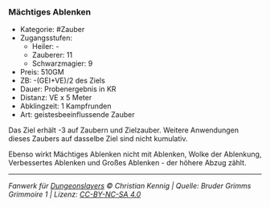 ### Mächtiges Ablenken

- Kategorie: #Zauber
- Zugangsstufen:
  - Heiler: -
  - Zauberer: 11
  - Schwarzmagier: 9
- Preis: 510GM
- ZB: -(GEI+VE)/2 des Ziels
- Dauer: Probenergebnis in KR
- Distanz: VE x 5 Meter
- Abklingzeit: 1 Kampfrunden
- Art: geistesbeeinflussende Zauber



Das Ziel erhält -3 auf Zaubern und Zielzauber. Weitere Anwendungen dieses Zaubers auf dasselbe Ziel sind nicht kumulativ.

Ebenso wirkt Mächtiges Ablenken nicht mit Ablenken, Wolke der Ablenkung, Verbessertes Ablenken und Großes Ablenken - der höhere Abzug zählt.

---

_Fanwerk für [Dungeonslayers](https://www.dungeonslayers.net/) © Christian Kennig | Quelle: Bruder Grimms Grimmoire 1 | Lizenz: [CC-BY-NC-SA 4.0](https://creativecommons.org/licenses/by-nc-sa/4.0/deed.de)_
